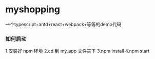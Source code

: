 # myshopping
一个typescript+antd+react+webpack+等等的demo代码

###  如何启动

1.安装好 npm 环境
2.cd 到 my_app 文件夹下 
3.npm install
4.npm start


